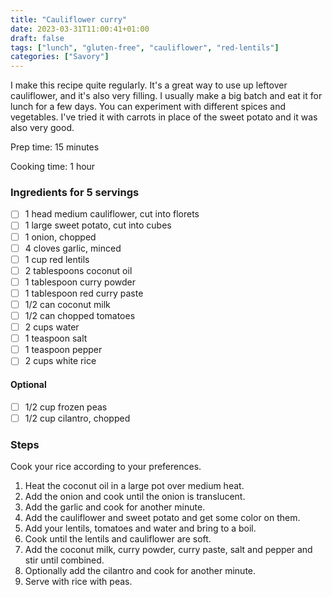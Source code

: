 ```yaml
---
title: "Cauliflower curry"
date: 2023-03-31T11:00:41+01:00
draft: false
tags: ["lunch", "gluten-free", "cauliflower", "red-lentils"]
categories: ["Savory"]
---
```


I make this recipe quite regularly. It's a great way to use up leftover cauliflower, and it's also very filling. I usually make a big batch and eat it for lunch for a few days.
You can experiment with different spices and vegetables. I've tried it with carrots in place of the sweet potato and it was also very good.

<div class="recipe">
Prep time: 15 minutes

Cooking time: 1 hour

### Ingredients for 5 servings
- [ ] 1 head medium cauliflower, cut into florets
- [ ] 1 large sweet potato, cut into cubes
- [ ] 1 onion, chopped
- [ ] 4 cloves garlic, minced
- [ ] 1 cup red lentils
- [ ] 2 tablespoons coconut oil
- [ ] 1 tablespoon curry powder
- [ ] 1 tablespoon red curry paste
- [ ] 1/2 can coconut milk
- [ ] 1/2 can chopped tomatoes
- [ ] 2 cups water
- [ ] 1 teaspoon salt
- [ ] 1 teaspoon pepper
- [ ] 2 cups white rice
#### Optional
- [ ] 1/2 cup frozen peas
- [ ] 1/2 cup cilantro, chopped
### Steps
Cook your rice according to your preferences.
1. Heat the coconut oil in a large pot over medium heat.
2. Add the onion and cook until the onion is translucent.
3. Add the garlic and cook for another minute.
4. Add the cauliflower and sweet potato and get some color on them.
5. Add your lentils, tomatoes and water and bring to a boil.
6. Cook until the lentils and cauliflower are soft.
7. Add the coconut milk, curry powder, curry paste, salt and pepper and stir until combined.
8. Optionally add the cilantro and cook for another minute.
9. Serve with rice with peas.
</div>
